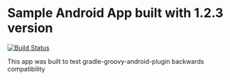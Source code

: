 Sample Android App built with 1.2.3 version
===================================

[![Build Status](https://travis-ci.org/dmancilla/sample-android-app-1_2_3.svg?branch=master)](https://travis-ci.org/dmancilla/sample-android-app-1_2_3)

This app was built to test gradle-groovy-android-plugin backwards compatibility
